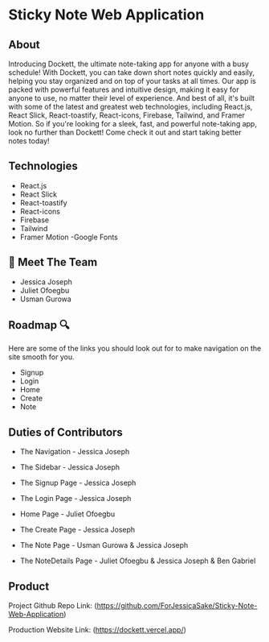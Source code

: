 # Sticky Note Web Application

## About 
Introducing Dockett, the ultimate note-taking app for anyone with a busy schedule! With Dockett, you can take down short notes quickly and easily, helping you stay organized and on top of your tasks at all times. Our app is packed with powerful features and intuitive design, making it easy for anyone to use, no matter their level of experience. And best of all, it's built with some of the latest and greatest web technologies, including React.js, React Slick, React-toastify, React-icons, Firebase, Tailwind, and Framer Motion. So if you're looking for a sleek, fast, and powerful note-taking app, look no further than Dockett! Come check it out and start taking better notes today!

## Technologies 
- React.js
- React Slick
- React-toastify
- React-icons
- Firebase
- Tailwind
- Framer Motion
-Google Fonts

## 👋  Meet The Team

- Jessica Joseph
- Juliet Ofoegbu
- Usman Gurowa

## Roadmap 🔍
Here are some of the links you should look out for to make navigation on the site smooth for you. 

- Signup
- Login 
- Home
- Create
- Note

## Duties of Contributors 

- The Navigation - Jessica Joseph

- The Sidebar - Jessica Joseph

- The Signup Page - Jessica Joseph

- The Login Page - Jessica Joseph

- Home Page - Juliet Ofoegbu

- The Create Page - Jessica Joseph

- The Note Page - Usman Gurowa & Jessica Joseph

- The NoteDetails Page - Juliet Ofoegbu & Jessica Joseph & Ben Gabriel

<!-- THE PRODUCT LINK -->

## Product 

Project Github Repo Link: (https://github.com/ForJessicaSake/Sticky-Note-Web-Application)

Production Website Link: (https://dockett.vercel.app/)
